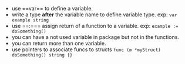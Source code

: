  - use ==var== to define a variable.
 - write a type **after** the variable name to define variable type. exp: `var example string`
 - use ==:\=== assign return of a function to a variable. exp: `example := doSomething()`
 - you can have a not used variable in package but not in the functions.
 - you can return more than one variable.
 - use pointers to associate funcs to structs `func (m *myStruct) doSomething() string {}`